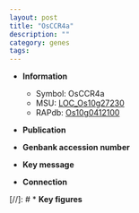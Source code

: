 ```yaml
---
layout: post
title: "OsCCR4a"
description: ""
category: genes
tags: 
---
```


* **Information**  
    + Symbol: OsCCR4a  
    + MSU: [LOC_Os10g27230](http://rice.uga.edu/cgi-bin/ORF_infopage.cgi?orf=LOC_Os10g27230)  
    + RAPdb: [Os10g0412100](http://rapdb.dna.affrc.go.jp/viewer/gbrowse_details/irgsp1?name=Os10g0412100)  

* **Publication**  

* **Genbank accession number**  

* **Key message**  

* **Connection**  

[//]: # * **Key figures**  


